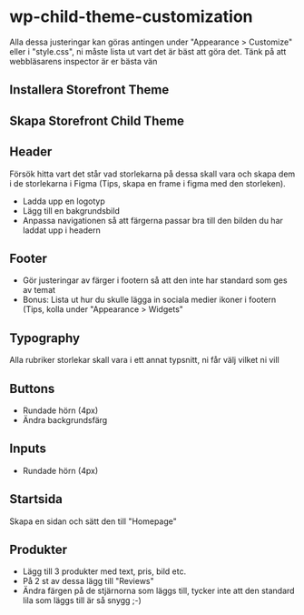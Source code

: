 # wp-child-theme-customization
Alla dessa justeringar kan göras antingen under "Appearance > Customize" eller i "style.css", ni måste lista ut vart det är bäst att göra det. Tänk på att webbläsarens inspector är er bästa vän

## Installera Storefront Theme

## Skapa Storefront Child Theme

## Header
Försök hitta vart det står vad storlekarna på dessa skall vara och skapa dem i de storlekarna i Figma (Tips, skapa en frame i figma med den storleken).

- Ladda upp en logotyp
- Lägg till en bakgrundsbild
- Anpassa navigationen så att färgerna passar bra till den bilden du har laddat upp i headern

## Footer
- Gör justeringar av färger i footern så att den inte har standard som ges av temat
- Bonus: Lista ut hur du skulle lägga in sociala medier ikoner i footern (Tips, kolla under "Appearance > Widgets" 

## Typography
Alla rubriker storlekar skall vara i ett annat typsnitt, ni får välj vilket ni vill

## Buttons
- Rundade hörn (4px)
- Ändra backgrundsfärg 

## Inputs
- Rundade hörn (4px)

## Startsida
Skapa en sidan och sätt den till "Homepage"

## Produkter
- Lägg till 3 produkter med text, pris, bild etc.
- På 2 st av dessa lägg till "Reviews"
- Ändra färgen på de stjärnorna som läggs till, tycker inte att den standard lila som läggs till är så snygg ;-)




